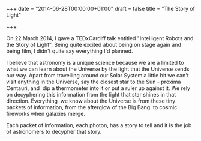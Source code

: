 +++
date = "2014-06-28T00:00:00+01:00"
draft = false
title = "The Story of Light"

+++

<p>On 22 March 2014, I gave a TEDxCardiff talk entitled "Intelligent Robots and the Story of Light". Being quite excited about being on stage again and being film, I didn't quite say everything I'd planned.</p>
<p>I believe that astronomy is a unique science because we are a limited to what we can learn about the Universe by the light that the Universe sends our way. Apart from travelling around our Solar System a little bit we can't visit anything in the Universe, say the closest star to the Sun - proxima Centauri, and &nbsp;dip a thermometer into it or put a ruler up against it. We rely on decyphering this information from the light that star shines in that direction. Everything &nbsp;we know about the Universe is from these tiny packets of information, from the afterglow of the Big Bang &nbsp;to cosmic fireworks when galaxies merge.</p>
<p>Each packet of information, each photon, has a story to tell and it is the job of astronomers to decypher that story.</p>